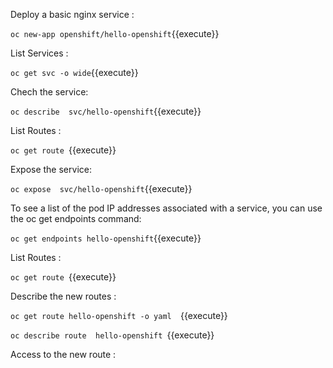 


Deploy a basic nginx service :

`oc new-app openshift/hello-openshift`{{execute}}

List Services :


`oc get svc -o wide`{{execute}}

Chech the service:

`oc describe  svc/hello-openshift`{{execute}}


List Routes :

`oc get route `{{execute}}


Expose the service:

`oc expose  svc/hello-openshift`{{execute}}

To see a list of the pod IP addresses associated with a service, you can use the oc get endpoints command:

`oc get endpoints hello-openshift`{{execute}}

List Routes :

`oc get route `{{execute}}


Describe the new  routes :

`oc get route hello-openshift -o yaml  `{{execute}}

`oc describe route  hello-openshift `{{execute}}



Access to the new route :


